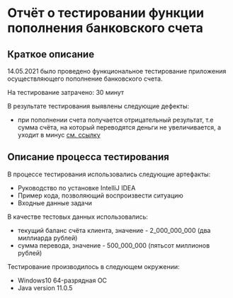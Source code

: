 # Отчёт о тестировании функции пополнения банковского счета

## Краткое описание

14.05.2021 было проведено функциональное тестирование приложения осуществляющего пополнение банковского счета.

На тестирование затрачено: 30 минут

В результате тестирования выявлены следующие дефекты:
* при пополнении счета получается отрицательный результат, т.е сумма счёта, на который переводятся деньги не увеличивается, а уходит в минус [см. ссылку](https://github.com/annsolou/Java-Homework1.2.1-Money-Transfer/issues/1)


## Описание процесса тестирования

В процессе тестирования использовались следующие артефакты:
* Руководство по установке IntelliJ IDEA
* Пример кода, позволяющий воспроизвести ситуацию
* Входные данные задачи

В качестве тестовых данных использовались:
* текущий баланс счёта клиента, значение - 2_000_000_000 (два миллиарда рублей) 
* сумма перевода, значение - 500_000_000 (пятьсот миллионов рублей) 


Тестирование производилось в следующем окружении:
* Windows10 64-разрядная ОС
* Java version 11.0.5